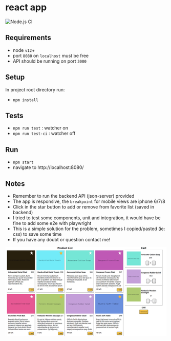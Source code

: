 # react app
![Node.js CI](https://github.com/dev53/shopping-app/workflows/Node.js%20CI/badge.svg?branch=master)

## Requirements
- node `v12`+
- port `8080` on `localhost` must be free
- API should be running on port `3000`

## Setup
In project root directory run:  
- `npm install`

## Tests
- `npm run test` : watcher on
- `npm run test-ci` : watcher off

## Run
- `npm start`
- navigate to http://localhost:8080/

## Notes
- Remember to run the backend API (json-server) provided
- The app is responsive, the `breakpoint` for mobile views are iphone 6/7/8
- Click in the star button to add or remove from favorite list (saved in backend)
- I tried to test some components, unit and integration, it would have be fine to add some e2e with playwright
- This is a simple solution for the problem, sometimes I copied/pasted (ie: css) to save some time
- If you have any doubt or question contact me!

![](./docs/example.png)